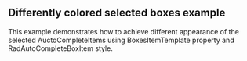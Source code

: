 ## Differently colored selected boxes example
This example demonstrates how to achieve different appearance of the selected AuctoCompleteItems using BoxesItemTemplate property and RadAutoCompleteBoxItem style.

[//]: <keywords:appearance, boxesitemtemplate, style, itemtemplate>
